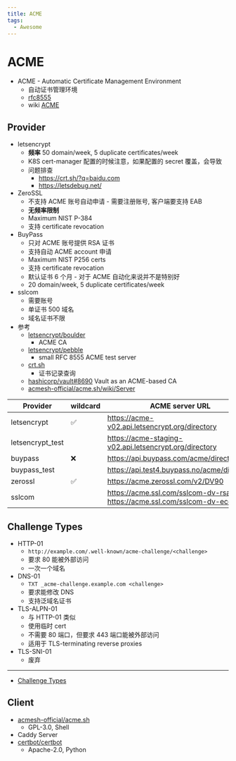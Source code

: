 ```yaml
---
title: ACME
tags:
  - Awesome
---
```


# ACME

- ACME - Automatic Certificate Management Environment
  - 自动证书管理环境
  - [rfc8555](https://datatracker.ietf.org/doc/html/rfc8555)
  - wiki [ACME](https://en.wikipedia.org/wiki/Automatic_Certificate_Management_Environment)

## Provider

- letsencrypt
  - **频率** 50 domain/week, 5 duplicate certificates/week
  - K8S cert-manager 配置的时候注意，如果配置的 secret 覆盖，会导致
  - 问题排查
    - https://crt.sh/?q=baidu.com
    - https://letsdebug.net/
- ZeroSSL
  - 不支持 ACME 账号自动申请 - 需要注册账号, 客户端要支持 EAB
  - **无频率限制**
  - Maximum NIST P-384
  - 支持 certificate revocation
- BuyPass
  - 只对 ACME 账号提供 RSA 证书
  - 支持自动 ACME account 申请
  - Maximum NIST P256 certs
  - 支持 certificate revocation
  - 默认证书 6 个月 - 对于 ACME 自动化来说并不是特别好
  - 20 domain/week, 5 duplicate certificates/week
- sslcom
  - 需要账号
  - 单证书 500 域名
  - 域名证书不限
- 参考
  - [letsencrypt/boulder](https://github.com/letsencrypt/boulder)
    - ACME CA
  - [letsencrypt/pebble](https://github.com/letsencrypt/pebble)
    - small RFC 8555 ACME test server
  - [crt.sh](https://crt.sh/)
    - 证书记录查询
  - [hashicorp/vault#8690](https://github.com/hashicorp/vault/issues/8690)
    Vault as an ACME-based CA
  - [acmesh-official/acme.sh/wiki/Server](https://github.com/acmesh-official/acme.sh/wiki/Server)

| Provider         | wildcard | ACME server URL                                                        | Doc                                       |
| ---------------- | -------- | ---------------------------------------------------------------------- | ----------------------------------------- |
| letsencrypt      | ✅       | https://acme-v02.api.letsencrypt.org/directory                         | https://letsencrypt.org/docs/rate-limits/ |
| letsencrypt_test |          | https://acme-staging-v02.api.letsencrypt.org/directory                 |
| buypass          | ❌       | https://api.buypass.com/acme/directory                                 |
| buypass_test     |          | https://api.test4.buypass.no/acme/directory                            |
| zerossl          | ✅       | https://acme.zerossl.com/v2/DV90                                       | https://zerossl.com/documentation/acme/   |
| sslcom           |          | https://acme.ssl.com/sslcom-dv-rsa, https://acme.ssl.com/sslcom-dv-ecc |

## Challenge Types

- HTTP-01
  - `http://example.com/.well-known/acme-challenge/<challenge>`
  - 要求 80 能被外部访问
  - 一次一个域名
- DNS-01
  - `TXT _acme-challenge.example.com <challenge>`
  - 要求能修改 DNS
  - 支持泛域名证书
- TLS-ALPN-01
  - 与 HTTP-01 类似
  - 使用临时 cert
  - 不需要 80 端口，但要求 443 端口能被外部访问
  - 适用于 TLS-terminating reverse proxies
- TLS-SNI-01
  - 废弃

---

- [Challenge Types](https://letsencrypt.org/docs/challenge-types/)

## Client

- [acmesh-official/acme.sh](https://github.com/acmesh-official/acme.sh)
  - GPL-3.0, Shell
- Caddy Server
- [certbot/certbot](https://github.com/certbot/certbot)
  - Apache-2.0, Python
